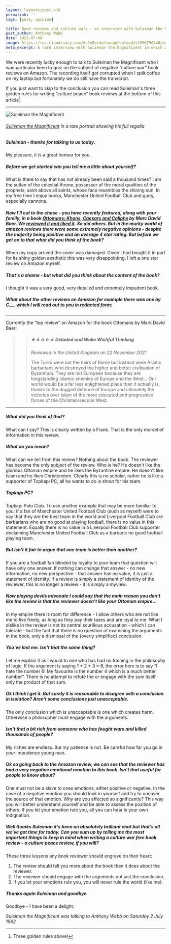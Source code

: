 ```yaml
---
layout: layouts/post.njk
permalink: ''
tags: [post, opinion]

title: Book reviews and culture wars - an interview with Suleiman the Magnificent
post_author: Anthony Webb
date: 2022-07-08
image: https://res.cloudinary.com/ds2o5ecdw/image/upload/v1656796446/posts/StM.jpg
meta_excerpt: A rare interview with Sulieman the Magnificent in which we explore negative culture war reviews on Amazon. What's his take? And how do we avoid perpetuating the negativity?
---
```

We were recently lucky enough to talk to Suleiman the Magnificent who I was particular keen to quiz on the subject of negative “culture war” book reviews on Amazon. The recording itself got corrupted when I spilt coffee on my laptop but fortunately we do still have the transcript.

If you just want to skip to the conclusion you can read Suleiman's three golden rules for writing “culture peace” book reviews at the bottom of this article[^1].
___

![Suleiman the Magnificent](https://res.cloudinary.com/ds2o5ecdw/image/upload/v1656796446/posts/StM.jpg#center)
###### [Sulieman the Magnificent](https://en.wikipedia.org/wiki/Suleiman_the_Magnificent) in a rare portrait showing his full regalia 

##### Suleiman - thanks for talking to us today.

My pleasure, it is a great honour for you.

##### Before we get started can you tell me a little about yourself?

What is there to say that has not already been said a thousand times? I am the sultan of the celestial throne, possessor of the moral qualities of the prophets, saint above all saints, whose face resembles the shining sun. In my free time I enjoy books, Manchester United Football Club and guns, especially cannons.

##### Now I'll cut to the chase - you have recently featured, along with your family, in a book [_Ottomans: Khans, Caesars and Caliphs_](https://www.amazon.co.uk/Ottomans-Khans-Caesars-Caliphs/dp/1473695708) by Marc David Baer. We [reviewed it and liked it](https://popularhistorybooks.com/posts/reviews/2022-06-17-review-the_ottomans/). So did others. But in the murky world of amazon reviews there were some extremely negative opinions - despite the majority being positive and an average 4 star rating. But before we get on to that what did you think of the book?

When my copy arrived the cover was damaged. Given I had bought it in part for its shiny golden aesthetic this was very disappointing. I left a one star review on Amazon myself.

##### That's a shame - but what did you think about the content of the book?

I thought it was a very good, very detailed and extremely impudent book.

##### What about the other reviews on Amazon for example there was one by C___ which I will read out to you in redacted form:

___
Currently the “top review” on Amazon for the book Ottomans by Mark David Baer:

>> ##### ★☆☆☆☆ Deluded and Woke Wishful Thinking
>> _Reviewed in the United Kingdom on 22 November 2021_
>>
>> The Turks were not the heirs of Rome but instead were Asiatic barbarians who destroyed the higher and better civilisation of Byzantium. They are not European because they are longstanding Islamic enemies of Europe and the West... Our world would be a far less enlightened place than it actually is, thanks to the dogged defence of Europe and ultimately the victories over Islam of the more educated and progressive forces of the Christian/secular West.
___

##### What did you think of that?

What can I say? This is clearly written by a Frank. That is the only morsel of information in this review.

##### What do you mean?

What can we tell from this review? Nothing about the book. The reviewer has become the only subject of the review. Who is he? He doesn't like the glorious Ottoman empire and he likes the Byzantine empire. He doesn't like Islam and he likes Christendom. Clearly this is no scholar, rather he is like a supporter of Topkapı PC, all he wants to do is shout for his team.

##### Topkapı PC?

Topkapı Polo Club. To use another example that may be more familiar to you: if a fan of Manchester United Football Club (such as myself) were to say that they are the best team in the world and Liverpool Football Club are barbarians who are no good at playing football, there is no value in this statement. Equally there is no value in a Liverpool Football Club supporter declaiming Manchester United Football Club as a barbaric no good football playing team.

##### But isn't it _fair_ to argue that one team is better than another?

If you are a football fan blinded by loyalty to your team that question will have only one answer. If nothing can change that answer - no new information, no new perspective - that answer has no value, it is just a statement of identity. If a review is simply a statement of identity of the reviewer, this is no longer a review - it is simply a myview.

##### Now playing devils advocate I could say that the main reason you don't like the review is that the reviewer doesn't like your Ottoman empire...

In my empire there is room for difference - I allow others who are not like me to live freely, as long as they pay their taxes and are loyal to me. What I dislike in the review is not its central scurillous accusation - which I can tolerate - but the fact that there is no question of examining the arguments in the book, only a dismissal of the (overly simplified) conclusion.

##### You've lost me. Isn't that the same thing?

Let me explain it as I would to one who has had no training in the philosophy of logic. If the argument is saying 1 + 2 + 3 = 6, the error here is to say “I hate the number 6! My favourite is the number 4 which is a much better number”. There is no attempt to refute the or engage with the sum itself only the product of that sum.

##### Ok I think I get it. But surely it is reasonable to disagree with a conclusion in isolation? Aren't some conclusions just unacceptable.

The only conclusion which is unacceptable is one which creates harm. Otherwise a philosopher must engage with the arguments.

##### Isn't that a bit rich from someone who has fought wars and killed thousands of people?

My riches are endless. But my patience is not. Be careful how far you go in _your_ impudence young man.

##### Ok so going back to the Amazon review, we can see that the reviewer has had a very negative emotional reaction to this book. Isn't that useful for people to know about?

One must not be a slave to ones emotions, either positive or negative. In the case of a negative emotion you should look in yourself and try to uncover the source of that emotion. Why are you affected so significantly? This way you will better understand yourself and be able to assess the position of others. If you let your emotion rule you, all you can hear is your own indignation.

##### Well thanks Suleiman it's been an absolutely brilliant chat but that's all we've got time for today. Can you sum up by telling me the most important things to keep in mind when writing a culture war free book review - a culture peace review, if you will?

These three lessons any book reviewer should engrave on their heart:

1. The review should tell you more about the book than it does about the reviewer.
2. The reviewer should engage with the arguments not just the conclusion.
3. If you let your emotions rule you, you will never rule the world (like me).

##### Thanks again Suleiman and goodbye.

Goodbye - I have been a delight.

_Suleiman the Magnificent was talking to Anthony Webb on Saturday 2 July 1562_

[^1]: Three golden rules above!